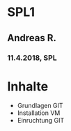 # SPL1
## Andreas R.
### 11.4.2018, SPL

# Inhalte
* Grundlagen GIT
* Installation VM
* Einruchtung GIT
